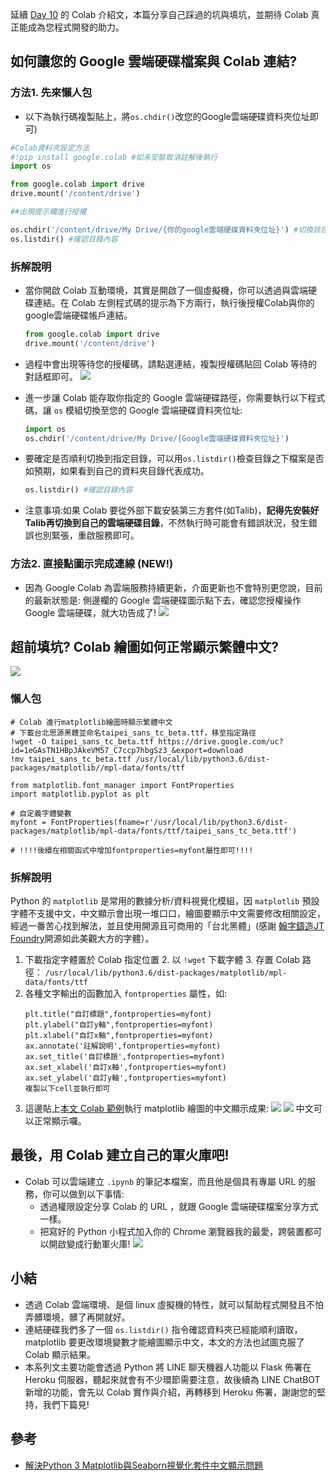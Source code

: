 延續 [Day 10](https://ithelp.ithome.com.tw/articles/10234527) 的 Colab 介紹文，本篇分享自己踩過的坑與填坑，並期待 Colab 真正能成為您程式開發的助力。
## 如何讓您的 Google 雲端硬碟檔案與 Colab 連結?
### 方法1. 先來懶人包
- 以下為執行碼複製貼上，將`os.chdir()`改您的Google雲端硬碟資料夾位址即可)
```python
#Colab資料夾設定方法
#!pip install google.colab #如未安裝取消註解後執行
import os

from google.colab import drive
drive.mount('/content/drive')

##出現提示欄進行授權

os.chdir('/content/drive/My Drive/{你的google雲端硬碟資料夾位址}') #切換該目錄
os.listdir() #確認目錄內容
```
### 拆解說明
- 當你開啟 Colab 互動環境，其實是開啟了一個虛擬機，你可以透過與雲端硬碟連結。在 Colab 左側程式碼的提示為下方兩行，執行後授權Colab與你的google雲端硬碟帳戶連結。
    ```python
    from google.colab import drive
    drive.mount('/content/drive')
    ```
- 過程中會出現等待您的授權碼，請點選連結，複製授權碼貼回 Colab 等待的對話框即可。
  ![](https://i.imgur.com/LnQ0sC4.png)
- 進一步讓 Colab 能存取你指定的 Google 雲端硬碟路徑，你需要執行以下程式碼，讓 `os` 模組切換至您的 Google 雲端硬碟資料夾位址:
    ```python
    import os
    os.chdir('/content/drive/My Drive/{Google雲端硬碟資料夾位址}') 
    ```
- 要確定是否順利切換到指定目錄，可以用`os.listdir()`檢查目錄之下檔案是否如預期，如果看到自己的資料夾目錄代表成功。
    ```python
    os.listdir() #確認目錄內容
    ```

- 注意事項:如果 Colab 要從外部下載安裝第三方套件(如Talib)，**記得先安裝好Talib再切換到自己的雲端硬碟目錄**，不然執行時可能會有錯誤狀況，發生錯誤也別緊張，重啟服務即可。

### 方法2. 直接點圖示完成連線 (NEW!)
- 因為 Google Colab 為雲端服務持續更新，介面更新也不會特別更您說，目前的最新狀態是: 側邊欄的 Google 雲端硬碟圖示點下去，確認您授權操作Google 雲端硬碟，就大功告成了!
  ![](https://i.imgur.com/YYYi1zW.png)

## 超前填坑? Colab 繪圖如何正常顯示繁體中文?
[![](https://i.imgur.com/pQnQ4tG.png)](https://colab.research.google.com/github/willismax/matplotlib_show_chinese_in_colab/blob/master/matplotlib_show_chinese_in_colab.ipynb)

### 懶人包

```python=
# Colab 進行matplotlib繪圖時顯示繁體中文
# 下載台北思源黑體並命名taipei_sans_tc_beta.ttf，移至指定路徑
!wget -O taipei_sans_tc_beta.ttf https://drive.google.com/uc?id=1eGAsTN1HBpJAkeVM57_C7ccp7hbgSz3_&export=download
!mv taipei_sans_tc_beta.ttf /usr/local/lib/python3.6/dist-packages/matplotlib//mpl-data/fonts/ttf

from matplotlib.font_manager import FontProperties
import matplotlib.pyplot as plt 

# 自定義字體變數
myfont = FontProperties(fname=r'/usr/local/lib/python3.6/dist-packages/matplotlib/mpl-data/fonts/ttf/taipei_sans_tc_beta.ttf')

# !!!!後續在相關函式中增加fontproperties=myfont屬性即可!!!!

```

### 拆解說明
Python 的 `matplotlib` 是常用的數據分析/資料視覺化模組，因 `matplotlib` 預設字體不支援中文，中文顯示會出現一堆口口，繪圖要顯示中文需要修改相關設定，經過一番苦心找到解法，並且使用開源且可商用的「台北黑體」(感謝 [翰字鑄造JT Foundry](https://sites.google.com/view/jtfoundry/)開源如此美觀大方的字體）。

1. 下載指定字體置於 Colab 指定位置
    2. 以 `!wget` 下載字體
    3. 存置 Colab 路徑： `/usr/local/lib/python3.6/dist-packages/matplotlib/mpl-data/fonts/ttf`
4. 各種文字輸出的函數加入 `fontproperties` 屬性，如:
    ```
    plt.title("自訂標題",fontproperties=myfont) 
    plt.ylabel("自訂y軸",fontproperties=myfont) 
    plt.xlabel("自訂x軸",fontproperties=myfont) 
    ax.annotate('註解說明',fontproperties=myfont)
    ax.set_title('自訂標題',fontproperties=myfont)
    ax.set_xlabel('自訂x軸',fontproperties=myfont)
    ax.set_ylabel('自訂y軸',fontproperties=myfont)
    複製以下cell並執行即可
    ```
3. 這邊貼上[本文 Colab 範例](https://colab.research.google.com/github/willismax/matplotlib_show_chinese_in_colab/blob/master/matplotlib_show_chinese_in_colab.ipynb)執行 matplotlib 繪圖的中文顯示成果:
   ![](https://i.imgur.com/iLoarLN.png)
   ![](https://i.imgur.com/BwsiquZ.png)
   中文可以正常顯示囉。

## 最後，用 Colab 建立自己的軍火庫吧!
- Colab 可以雲端建立 `.ipynb` 的筆記本檔案，而且他是個具有專屬 URL 的服務，你可以做到以下事情:
    - 透過權限設定分享 Colab 的 URL ，就跟 Google 雲端硬碟檔案分享方式一樣。
    - 把寫好的 Python 小程式加入你的 Chrome 瀏覽器我的最愛，跨裝置都可以開啟變成行動軍火庫!
      ![](https://i.imgur.com/cL3Tjgq.png)

## 小結
- 透過 Colab 雲端環境、是個 linux 虛擬機的特性，就可以幫助程式開發且不怕弄髒環境，髒了再開就好。
- 連結硬碟我們多了一個 `os.listdir()` 指令確認資料夾已經能順利讀取， matplotlib 要更改環境變數才能繪圖顯示中文，本文的方法也試圖克服了 Colab 顯示結果。
- 本系列文主要功能會透過 Python 將 LINE 聊天機器人功能以 Flask 佈署在 Heroku 伺服器，聽起來就會有不少環節需要注意，故後續為 LINE ChatBOT 新增的功能，會先以 Colab 實作與介紹，再轉移到 Heroku 佈署，謝謝您的堅持，我們下篇見!

## 參考
-  [解決Python 3 Matplotlib與Seaborn視覺化套件中文顯示問題](https://medium.com/marketingdatascience/%E8%A7%A3%E6%B1%BApython-3-matplotlib%E8%88%87seaborn%E8%A6%96%E8%A6%BA%E5%8C%96%E5%A5%97%E4%BB%B6%E4%B8%AD%E6%96%87%E9%A1%AF%E7%A4%BA%E5%95%8F%E9%A1%8C-f7b3773a889b)

